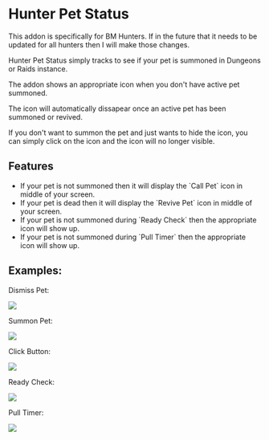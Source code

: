 # Hunter Pet Status
 This addon is specifically for BM Hunters. If in the future that it needs to be updated for all hunters then I will make those changes.
 
<p>Hunter Pet Status simply tracks to see if your pet is summoned in Dungeons or Raids instance.</p>
<p>The addon shows an appropriate icon when you don't have active pet summoned.</p>
<p>The icon will automatically dissapear once an active pet has been summoned or revived.</p>
<p>If you don't want to summon the pet and just wants to hide the icon, you can simply click on the icon and the icon will no longer visible.</p>

## Features
<ul>
 <li>If your pet is not summoned then it will display the `Call Pet` icon in middle of your screen.</li>
 <li>If your pet is dead then it will display the `Revive Pet` icon in middle of your screen.</li>
 <li>If your pet is not summoned during `Ready Check` then the appropriate icon will show up.</li>
 <li>If your pet is not summoned during `Pull Timer` then the appropriate icon will show up.</li>
</ul>

## Examples:

Dismiss Pet:

![](https://github.com/binlong/Hunter-Pet-Status/blob/main/gifs/dismiss_pet.gif)

Summon Pet:

![](https://github.com/binlong/Hunter-Pet-Status/blob/main/gifs/summon_pet.gif)

Click Button:

![](https://github.com/binlong/Hunter-Pet-Status/blob/main/gifs/click_button.gif)

Ready Check:

![](https://github.com/binlong/Hunter-Pet-Status/blob/main/gifs/ready_check.gif)

Pull Timer:

![](https://github.com/binlong/Hunter-Pet-Status/blob/main/gifs/pull_timer.gif)
